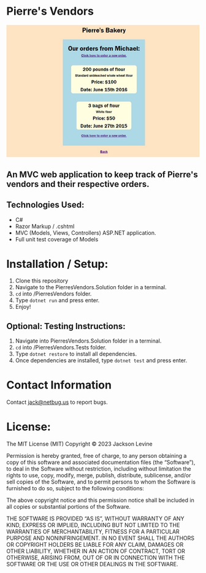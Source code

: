 # Pierre's Vendors
![image](./image.jpg)

## An MVC web application to keep track of Pierre's vendors and their respective orders.

## Technologies Used:

* C#
* Razor Markup / .cshtml
* MVC (Models, Views, Controllers) ASP.NET application.
* Full unit test coverage of Models

# Installation / Setup:

1. Clone this repository
2. Navigate to the PierresVendors.Solution folder in a terminal.
3. `cd` into /PierresVendors folder.
4. Type `dotnet run` and press enter.
5. Enjoy!

## Optional: Testing Instructions:

1. Navigate into PierresVendors.Solution folder in a terminal.
2. `cd` into /PierresVendors.Tests folder.
3. Type `dotnet restore` to install all dependencies.
4. Once dependencies are installed, type `dotnet test` and press enter.

# Contact Information

Contact jack@netbug.us to report bugs.

# License:

The MIT License (MIT)
Copyright © 2023 Jackson Levine

Permission is hereby granted, free of charge, to any person obtaining a copy of this software and associated documentation files (the “Software”), to deal in the Software without restriction, including without limitation the rights to use, copy, modify, merge, publish, distribute, sublicense, and/or sell copies of the Software, and to permit persons to whom the Software is furnished to do so, subject to the following conditions:

The above copyright notice and this permission notice shall be included in all copies or substantial portions of the Software.

THE SOFTWARE IS PROVIDED “AS IS”, WITHOUT WARRANTY OF ANY KIND, EXPRESS OR IMPLIED, INCLUDING BUT NOT LIMITED TO THE WARRANTIES OF MERCHANTABILITY, FITNESS FOR A PARTICULAR PURPOSE AND NONINFRINGEMENT. IN NO EVENT SHALL THE AUTHORS OR COPYRIGHT HOLDERS BE LIABLE FOR ANY CLAIM, DAMAGES OR OTHER LIABILITY, WHETHER IN AN ACTION OF CONTRACT, TORT OR OTHERWISE, ARISING FROM, OUT OF OR IN CONNECTION WITH THE SOFTWARE OR THE USE OR OTHER DEALINGS IN THE SOFTWARE.


